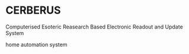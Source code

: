 # CERBERUS

Computerised
Esoteric
Reasearch
Based
Electronic
Readout and
Update
System

home automation system
